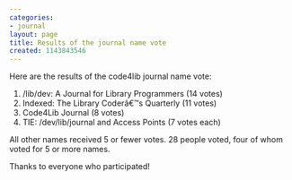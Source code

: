 ```yaml
---
categories:
- journal
layout: page
title: Results of the journal name vote
created: 1143843546
---
```

Here are the results of the code4lib journal name vote:

<ol>
<li>/lib/dev: A Journal for Library Programmers (14 votes)</li>
<li>Indexed: The Library Coderâ€™s Quarterly (11 votes)</li>
<li>Code4Lib Journal (8 votes)</li>
<li>TIE: /dev/lib/journal and Access Points (7 votes each)</li>
</ol>

All other names received 5 or fewer votes. 28 people voted, four of whom voted for 5 or more names.

Thanks to everyone who participated!
